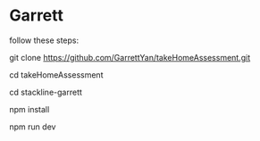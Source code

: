 # Garrett

follow these steps:

git clone https://github.com/GarrettYan/takeHomeAssessment.git

cd takeHomeAssessment

cd stackline-garrett

npm install

npm run dev
